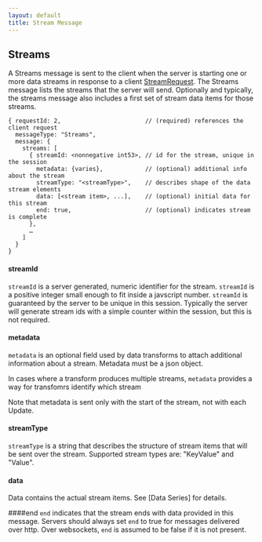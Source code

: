 ```yaml
---
layout: default
title: Stream Message
---
```


Streams 
---
A Streams message is sent to the client when the server is starting 
one or more data streams in response to a client [StreamRequest](StreamRequest.html). 
The Streams message lists the streams that the server will send.
Optionally and typically, the streams message also includes a first set of stream data items for those streams. 

    { requestId: 2,                        // (required) references the client request
      messageType: "Streams",
      message: {
        streams: [
          { streamId: <nonnegative int53>, // id for the stream, unique in the session
            metadata: {varies},            // (optional) additional info about the stream
            streamType: "<streamType>",    // describes shape of the data stream elements
            data: [<stream item>, ...],    // (optional) initial data for this stream 
            end: true,                     // (optional) indicates stream is complete 
          },
          …
        ]
      }
    }

#### streamId
`streamId` is a server generated, numeric identifier for the stream. 
`streamId` is a positive integer small enough to fit inside a javscript number.
`streamId` is guaranteed by the server to be unique in this session.
Typically the server will generate stream ids with a simple counter within the session, but this is not required.

#### metadata

`metadata` is an optional field used by data transforms to attach additional information about a stream.
Metadata must be a json object. 

In cases where a transform produces multiple streams, 
`metadata` provides a way for transfomrs identify which stream 

Note that metadata is sent only with the start of the stream, not with each Update. 

#### streamType
`streamType` is a string that describes the structure of stream items that will be sent over the stream.
Supported stream types are: "KeyValue" and "Value".

#### data
Data contains the actual stream items. 
See [Data Series] for details.

####end 
`end` indicates that the stream ends with data provided in this message. 
Servers should always set `end` to true for messages delivered over http. 
Over websockets, `end` is assumed to be false if it is not present.

